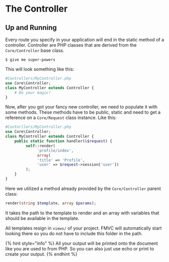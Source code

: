 # The Controller

## Up and Running

Every route you specify in your application will end in the static method of a controller. Controller are PHP classes that are derived from the `Core/Controller` base class.

```
$ give me super-powers
```

This will look something like this:

```php
#Controllers/MyController.php
use Core\Controller;
class MyController extends Controller {
    # Do your magic!
}
```

Now, after you got your fancy new controller, we need to populate it with some methods. These methods have to be public, static and need to get a reference on a `Core/Request` class instance. Like this:

```php
#Contorllers/MyController.php
use Core\Controller;
class MyController extends Controller {
    public static function handler(&$request) {
         self::render(
              'profile/index', 
              array(
              'title' => 'Profile', 
              'user' => $request->session['user'])
         );
    }
}
```

Here we utilized a method already provided by the `Core/Controller` parent class:

```php
render(string $template, array $params);
```

It takes the path to the template to render and an array with variables that should be available in the template.

All templates resign in `views/` of your project. FMVC will automatically start looking there so you do not have to include this folder in the path.

{% hint style="info" %}
 All your output will be printed onto the document like you are used to from PHP. So you can also just use echo or print to create your output.
{% endhint %}

